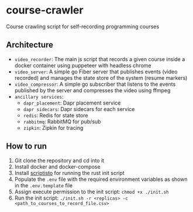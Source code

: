 # course-crawler
Course crawling script for self-recording programming courses

## Architecture
- `video_recorder`: The main js script that records a given course inside a docker container using puppeteer with headless chrome
- `video_server`: A simple go Fiber server that publishes events (video recorded) and manages the state store of the system (resume markers)
- `video_compressor`: A simple go subscriber that listens to the events published by the server and compresses the video using ffmpeg
- `ancillary services`:
  - `dapr_placement`: Dapr placement service
  - `dapr sidecars`: Dapr sidecars for each service
  - `redis`: Redis for state store
  - `rabbitmq`: RabbitMQ for pub/sub
  - `zipkin`: Zipkin for tracing

## How to run
1. Git clone the repository and cd into it
2. Install docker and docker-compose
3. Install [scriptisto](https://repology.org/project/scriptisto/versions) for running the rust init script
4. Populate the `.env` file with the required environment variables as shown in the `.env.template` file
5. Assign execute permission to the init script: `chmod +x ./init.sh`
6. Run the init script: `./init.sh -r <replicas> -c <path_to_courses_to_record_file.csv>`

